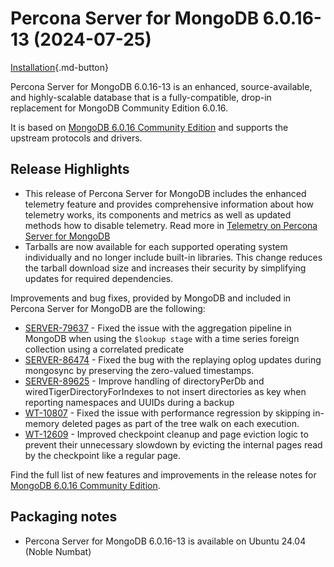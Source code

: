 # Percona Server for MongoDB 6.0.16-13 (2024-07-25)

[Installation](../install/index.md){.md-button}


Percona Server for MongoDB 6.0.16-13 is an enhanced, source-available, and highly-scalable database that is a
fully-compatible, drop-in replacement for MongoDB Community Edition 6.0.16. 

It is based on [MongoDB 6.0.16 Community Edition](https://www.mongodb.com/docs/manual/release-notes/6.0/#6.0.16---jun-28--2024) and supports the upstream protocols and drivers.

## Release Highlights

* This release of Percona Server for MongoDB includes the enhanced telemetry feature and provides comprehensive information about how telemetry works, its components and metrics as well as updated methods how to disable telemetry. Read more in [Telemetry on Percona Server for MongoDB](../telemetry.md)
* Tarballs are now available for each supported operating system individually and no longer include built-in libraries. This change reduces the tarball download size and increases their security by simplifying updates for required dependencies. 

Improvements and bug fixes, provided by MongoDB and included in Percona Server for MongoDB are the following:

* [SERVER-79637](https://jira.mongodb.org/browse/SERVER-79637) - Fixed the issue with the aggregation pipeline in MongoDB when using the `$lookup stage` with a time series foreign collection using a correlated predicate
* [SERVER-86474](https://jira.mongodb.org/browse/SERVER-86474) - Fixed the bug with the replaying oplog updates during mongosync by preserving the zero-valued timestamps.
* [SERVER-89625](https://jira.mongodb.org/browse/SERVER-89625) - Improve handling of directoryPerDb and wiredTigerDirectoryForIndexes to not insert directories as key when reporting namespaces and UUIDs during a backup   
* [WT-10807](https://jira.mongodb.org/browse/WT-10807) - Fixed the issue with performance regression by skipping in-memory deleted pages as part of the tree walk on each execution.
* [WT-12609](https://jira.mongodb.org/browse/WT-12609) - Improved checkpoint cleanup and page eviction logic to prevent their unnecessary slowdown by evicting the internal pages read by the checkpoint like a regular page. 

Find the full list of new features and improvements in the release notes for [MongoDB 6.0.16 Community Edition](https://www.mongodb.com/docs/manual/release-notes/6.0/#6.0.16---jun-28--2024).

## Packaging notes

* Percona Server for MongoDB 6.0.16-13 is available on Ubuntu 24.04 (Noble Numbat)

